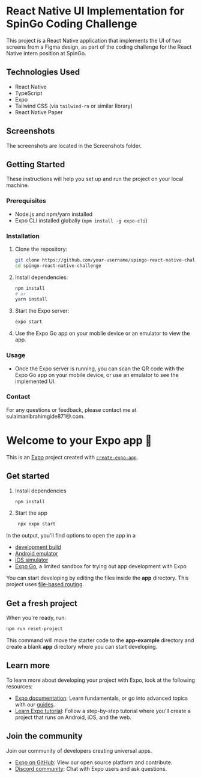# React Native UI Implementation for SpinGo Coding Challenge

This project is a React Native application that implements the UI of two screens from a Figma design, as part of the coding challenge for the React Native intern position at SpinGo.

## Technologies Used

- React Native
- TypeScript
- Expo
- Tailwind CSS (via `tailwind-rn` or similar library)
- React Native Paper

## Screenshots

The screenshots are located in the Screenshots folder.

## Getting Started

These instructions will help you set up and run the project on your local machine.

### Prerequisites

- Node.js and npm/yarn installed
- Expo CLI installed globally (`npm install -g expo-cli`)

### Installation

1. Clone the repository:
    ```bash
    git clone https://github.com/your-username/spingo-react-native-challenge.git
    cd spingo-react-native-challenge
    ```

2. Install dependencies:
    ```bash
    npm install
    # or
    yarn install
    ```

3. Start the Expo server:
    ```bash
    expo start
    ```

4. Use the Expo Go app on your mobile device or an emulator to view the app.

### Usage

- Once the Expo server is running, you can scan the QR code with the Expo Go app on your mobile device, or use an emulator to see the implemented UI.

### Contact

For any questions or feedback, please contact me at sulaimanibrahimgide871@.com.

# Welcome to your Expo app 👋

This is an [Expo](https://expo.dev) project created with [`create-expo-app`](https://www.npmjs.com/package/create-expo-app).

## Get started

1. Install dependencies

   ```bash
   npm install
   ```

2. Start the app

   ```bash
    npx expo start
   ```

In the output, you'll find options to open the app in a

- [development build](https://docs.expo.dev/develop/development-builds/introduction/)
- [Android emulator](https://docs.expo.dev/workflow/android-studio-emulator/)
- [iOS simulator](https://docs.expo.dev/workflow/ios-simulator/)
- [Expo Go](https://expo.dev/go), a limited sandbox for trying out app development with Expo

You can start developing by editing the files inside the **app** directory. This project uses [file-based routing](https://docs.expo.dev/router/introduction).

## Get a fresh project

When you're ready, run:

```bash
npm run reset-project
```

This command will move the starter code to the **app-example** directory and create a blank **app** directory where you can start developing.

## Learn more

To learn more about developing your project with Expo, look at the following resources:

- [Expo documentation](https://docs.expo.dev/): Learn fundamentals, or go into advanced topics with our [guides](https://docs.expo.dev/guides).
- [Learn Expo tutorial](https://docs.expo.dev/tutorial/introduction/): Follow a step-by-step tutorial where you'll create a project that runs on Android, iOS, and the web.

## Join the community

Join our community of developers creating universal apps.

- [Expo on GitHub](https://github.com/expo/expo): View our open source platform and contribute.
- [Discord community](https://chat.expo.dev): Chat with Expo users and ask questions.
